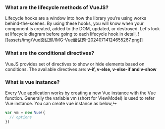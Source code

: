 
### What are the lifecycle methods of VueJS?

Lifecycle hooks are a window into how the library you’re using works behind-the-scenes. By using these hooks, you will know when your component is created, added to the DOM, updated, or destroyed. Let's look at lifecycle diagram before going to each lifecycle hook in detail,
![[assets/img/Vue面试题/IMG-Vue面试题-20240714124655267.png]]

### What are the conditional directives?

VueJS provides set of directives to show or hide elements based on conditions. The available directives are: **v-if, v-else, v-else-if and v-show**

### What is vue instance?

Every Vue application works by creating a new Vue instance with the Vue function. Generally the variable vm (short for ViewModel) is used to refer Vue instance. You can create vue instance as below,↳

```js
var vm = new Vue({
  // options
})
```

